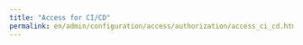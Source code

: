 ```yaml
---
title: "Access for CI/CD"
permalink: en/admin/configuration/access/authorization/access_ci_cd.html
---
```

